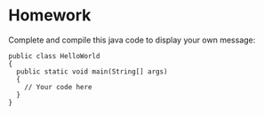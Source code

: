 # Homework
Complete and compile this java code to display your own message:

    public class HelloWorld
    {
      public static void main(String[] args)
      {
        // Your code here
      }
    }

